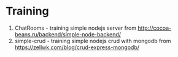 # Training

1. ChatRooms - training simple nodejs server from http://cocoa-beans.ru/backend/simple-node-backend/
2. simple-crud - training simple nodejs crud with mongodb from https://zellwk.com/blog/crud-express-mongodb/